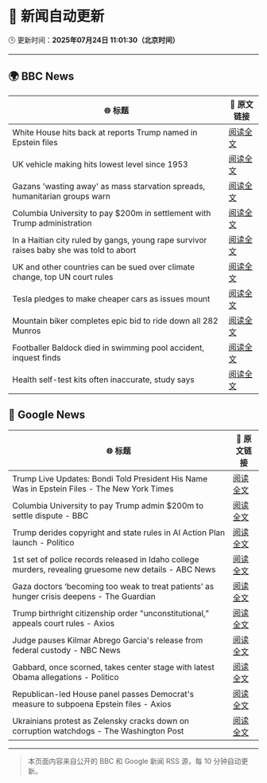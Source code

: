 # 🧠 新闻自动更新

🕒 更新时间：**2025年07月24日 11:01:30（北京时间）**

---

## 🌍 BBC News

| 🌐 标题 | 🔗 原文链接 |
|--------|-------------|
| White House hits back at reports Trump named in Epstein files | [阅读全文](https://www.bbc.com/news/articles/cwyq921zqqzo) |
| UK vehicle making hits lowest level since 1953 | [阅读全文](https://www.bbc.com/news/articles/cr5vglq04zeo) |
| Gazans 'wasting away' as mass starvation spreads, humanitarian groups warn | [阅读全文](https://www.bbc.com/news/articles/ce9xkx7vnmxo) |
| Columbia University to pay $200m in settlement with Trump administration | [阅读全文](https://www.bbc.com/news/articles/cq8zljpvyk0o) |
| In a Haitian city ruled by gangs, young rape survivor raises baby she was told to abort | [阅读全文](https://www.bbc.com/news/articles/c07d3m3xk32o) |
| UK and other countries can be sued over climate change, top UN court rules | [阅读全文](https://www.bbc.com/news/articles/ce379k4v3pwo) |
| Tesla pledges to make cheaper cars as issues mount | [阅读全文](https://www.bbc.com/news/articles/cqjq51vvello) |
| Mountain biker completes epic bid to ride down all 282 Munros | [阅读全文](https://www.bbc.com/news/articles/c4gen42g6z8o) |
| Footballer Baldock died in swimming pool accident, inquest finds | [阅读全文](https://www.bbc.com/sport/football/articles/cvg928r5518o) |
| Health self-test kits often inaccurate, study says | [阅读全文](https://www.bbc.com/news/articles/c24vedre9dmo) |

## 📰 Google News

| 🌐 标题 | 🔗 原文链接 |
|--------|-------------|
| Trump Live Updates: Bondi Told President His Name Was in Epstein Files - The New York Times | [阅读全文](https://news.google.com/rss/articles/CBMiY0FVX3lxTE1HZlhYMGNmWUJKWkxyMGczdWdEVHBPNXYyT2JwT2ttWFZqNGdVTjNhMkZKaUxzZDVSWVA0aTBZb0FkaEcxTTBDd1E4RTJnMF91UVBUU0NBYjhjbTQ3M1c0MEl4MA?oc=5) |
| Columbia University to pay Trump admin $200m to settle dispute - BBC | [阅读全文](https://news.google.com/rss/articles/CBMiWkFVX3lxTE5ENTFHX1BaMEZtWUJxbHZwVWstdUM0THRqbVVRNHJmLUxfZnl6THNJQUVORXl4clRIbERWUnFTaTU0aHQzbUh0UlVLcFVHQ0d5QkRMSWhxYVYtd9IBX0FVX3lxTFB1ZHVPS3FTelRtcnRUNGFCbHdFRVBKdHFyM3JvSGZTQVQ0V1BXUE9kTkQybGxrMzlweV9jT3FmY3F3cjdPVlJhX1loUXhPUVE5djU0QkJHNnVPVTAyVU44?oc=5) |
| Trump derides copyright and state rules in AI Action Plan launch - Politico | [阅读全文](https://news.google.com/rss/articles/CBMiswFBVV95cUxQN2VMWXVxN2QtZlA2eFREaldEVDZib1ExT0NGUDlTQk1fTm8tMEJyUTVubHZZODBNRG1qQTB0RFRmOHY5aGZZeUFQMFVNel9qNHJPT3VjUFRkaDZBVmhzYlhONFhTNW9VX0ZZWFJoTVhYY09uSkFrTlN2QTF3Y1VfcElqRm9sdnhWVm5CS1lFZlNHOU5DOFAxMlBHNkhPNG94dFhPUmRpeV9Gc294UEhDc2E1NA?oc=5) |
| 1st set of police records released in Idaho college murders, revealing gruesome new details - ABC News | [阅读全文](https://news.google.com/rss/articles/CBMinwFBVV95cUxPTGxYU1Q2eURLVnZkVmJHaWdLVzVSdHRDM3ZZNnJXbzdUTjE4MHY4WmdrSFJlbng3c05FSEJWcm56ejYwanlWcWpIOXBGY3VOZzBSZ1NaM3FmU1EtazJqWElyNUxfTXoxS1FUUWxwRDU1NE5TTVFvSE5Pei1EWTlua3pkb1F0NHV2MFhWa2VjRkVXU3U3V3gzLVMtaktpRkHSAaQBQVVfeXFMT0M5dE9SMEVSUWx1bWdDdlNLMWN3RnBhYzlVUlNvck1OVXpyZ2EwNi1XcEVVVHNzM0RmOW4tUnN5VmktdDJLeWEybE1Rai1rZGpHZGpzWF82c1dCbWlXN0dTQnlHcHlLYmJFb1hCWkdnaHN0Tk5TVFIxZGNaWGVmZ05TVjQwTXdoT0ZCR2xvNVkwSEFOSGRSbG5TNzlKeGxwWVZ5SEk?oc=5) |
| Gaza doctors ‘becoming too weak to treat patients’ as hunger crisis deepens - The Guardian | [阅读全文](https://news.google.com/rss/articles/CBMizAFBVV95cUxPNnctYkdrTmFObkw4YTJualFXbWV6dENFQjk4aU1QYTAwSjBQUnVBMlhSQTYxdkV1dW5UWkZGZU1DZ3lqTEJ6UXhzWVBCOUlHd1UwcjdnNWtxSEM5ZFpQWWFrbFZwODRreGQyb08zcnFuOVFvVjRYWHV4d18tZHlMb1k4V0tlSTlzcTRraVlxYUdacVA5ZXRlRnRpTExCa3NaMlBrSTJzUmk3V181SWpmSV9rRmhNbnlDVUJLaGoyVlFldE5zZURtNld1Sy0?oc=5) |
| Trump birthright citizenship order "unconstitutional," appeals court rules - Axios | [阅读全文](https://news.google.com/rss/articles/CBMilAFBVV95cUxOWVI5VGJxVmZuc1JlTmJUdFdpa2VnRzdwdmp5ZGVQc0luUnZNSlR3dVRkQmJmOFVkckQ3OVA3TDlybkZXMDdIb0VCYk9Rc001OFBrRFFYVlBGUG1DNUJ5SHhOVDNNelpsRnRUOUxvV3NfN2pPWUVzbVY5RXExNzUwZ2ZIS2p6andOeVdlVGlHdlpneGNx?oc=5) |
| Judge pauses Kilmar Abrego Garcia's release from federal custody - NBC News | [阅读全文](https://news.google.com/rss/articles/CBMiqgFBVV95cUxPXzNhdlBNWGNsMk50elRxbmxCQ1lNUHVvNnFvaXhkWE1DRnN2dUc1SU9tXzVoLV9oRjRkMG1uOVIwVXg2UFB4Y09sTWQ0bHNMaVlDZ2V4Q1Y2b3JGS3AtV2w1YXRTUm50djh2WTB4d3BqUjg2YzQ3WGtyZ3I3Q1ZobkdnNGVvRElObTFQM1Z2N3lPWUh2TzlvVndqbUthU09wTU90Z0FGRjZMUdIBVkFVX3lxTFBkVGJQRDVKSXlaSlJ6dHk2czFPUGxLalkwTmdrM0VqeUtOSUZBa0JfZTdPUmktUEpNcXRZQTIyeEpmVDFJTzJvLW9WZjg2Z3MzbXNOLVdn?oc=5) |
| Gabbard, once scorned, takes center stage with latest Obama allegations - Politico | [阅读全文](https://news.google.com/rss/articles/CBMiuwFBVV95cUxOWTl4bkxOR1hXUWF4UnVMc3dONmlwTmpqRXZvUE1OUG1FaElTd3QyU3hEVm1UWmRlOWlrcGpRRzhNdllsNnM4c0ZHSGozVkQ4cjVoWTk1SlVlZm9lSnhyWnVjdy1kRG9UZkY0NGFSRGl4VEFlOWRERXVrbkxOdnJXbjEyUkdiajF2U21hbENycmwxbDA0Y0pTRTJjMUk2QW5QX0JGMm52dFhrWVZ0bVN0QnlENWVJTjNVTHJV?oc=5) |
| Republican-led House panel passes Democrat's measure to subpoena Epstein files - Axios | [阅读全文](https://news.google.com/rss/articles/CBMihgFBVV95cUxQRXg4aXltaU1sYl85anhtTGZ6VGxuNjZwb19ENWQxZnF6YXdGZjRvZmNEbHdhWlRmVWNXTkpLYU5YbGxKUXNPRkI4VTVtaksxX2pVX2l1ZTlMeXdmSjBFTHl0SkdDSUZJNkw0SEN2RkVVdk1vcWZuMzd0c2o3V1hueHVhUkJfUQ?oc=5) |
| Ukrainians protest as Zelensky cracks down on corruption watchdogs - The Washington Post | [阅读全文](https://news.google.com/rss/articles/CBMinAFBVV95cUxPbG8zM0NjejRlS0x4aGNHc3BuRGtwSkVuVTlRcU9XcVM4UkI0bDZuOEdBMEtVSFBqYnBPUTk1LW1WYWFoOEd6aGQ4Yk1BZnNHdlQ1VEZEU3V4X1FrUjNwNVJSTldCYTd2aXZqOXV2SzA4LUVuMDBFS1BOc3ljZ3oxRnlGclJVWWpjOUQzLXIwWEtvWVdNMVFZRlRJRlY?oc=5) |

---
> 本页面内容来自公开的 BBC 和 Google 新闻 RSS 源，每 10 分钟自动更新。